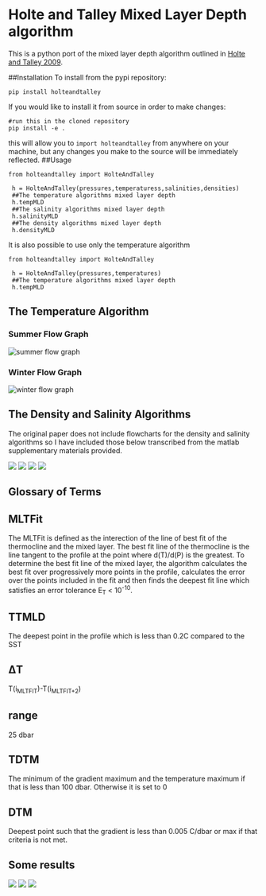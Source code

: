 # Holte and Talley Mixed Layer Depth algorithm

This is a python port of the mixed layer depth algorithm outlined in [Holte and Talley 2009](http://mixedlayer.ucsd.edu/data/HolteTalley2009.pdf).

##Installation
To install from the pypi repository:

`pip install holteandtalley`

If you would like to install it from source in order to make changes:
```
#run this in the cloned repository
pip install -e .
```
this will allow you to `import holteandtalley` from anywhere on your machine, but any changes you make to the source will be immediately reflected.
##Usage
```
from holteandtalley import HolteAndTalley

 h = HolteAndTalley(pressures,temperaturess,salinities,densities)
 ##The temperature algorithms mixed layer depth
 h.tempMLD
 ##The salinity algorithms mixed layer depth
 h.salinityMLD
 ##The density algorithms mixed layer depth
 h.densityMLD
```
It is also possible to use only the temperature algorithm
```
from holteandtalley import HolteAndTalley

 h = HolteAndTalley(pressures,temperatures)
 ##The temperature algorithms mixed layer depth
 h.tempMLD
```
## The Temperature Algorithm
### Summer Flow Graph
![summer flow graph](readmeimages/summer.png)
### Winter Flow Graph
![winter flow graph](readmeimages/winter.png)

## The Density and Salinity Algorithms
The original paper does not include flowcharts for the density and salinity algorithms so I have included those below transcribed from the matlab supplementary materials provided.

![](readmeimages/salinitysummer.jpg)
![](readmeimages/salinitywinter.jpg)
![](readmeimages/densitysummer.jpg)
![](readmeimages/densitywinter.jpg)

## Glossary of Terms

## MLTFit

The MLTFit is defined as the interection of the line of best fit of the thermocline and the mixed layer. The best fit line of the thermocline is the line tangent to the profile at the point where d(T)/d(P) is the greatest. To determine the best fit line of the mixed layer, the algorithm calculates the best fit over progressively more points in the profile, calculates the error over the points included in the fit and then finds the deepest fit line which satisfies an error tolerance E<sub>T</sub> < 10<sup>-10</sup>.

## TTMLD

The deepest point in the profile which is less than 0.2C compared to the SST

## ΔT

T(i<sub>MLTFIT</sub>)-T(i<sub>MLTFIT+2</sub>)

## range

25 dbar

## TDTM

The minimum of the gradient maximum and the temperature maximum if that is less than 100 dbar. Otherwise it is set to 0

## DTM

Deepest point such that the gradient is less than 0.005 C/dbar or max if that criteria is not met.


## Some results

![](readmeimages/summerprofile.png)
![](readmeimages/winterprofile.png)
![](readmeimages/h&Texamplerun.png)
